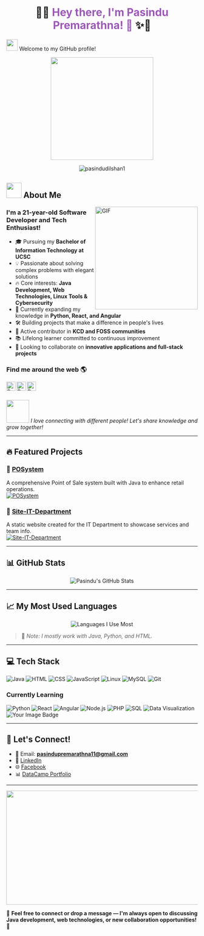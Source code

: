 <h1 align="center">
  🌈✨ <span style="color:#9b59b6;"><b>Hey there, I'm Pasindu Premarathna! 👋</b></span> ✨🌈
</h1>

<img src="https://raw.githubusercontent.com/MartinHeinz/MartinHeinz/master/wave.gif" width="30px"> Welcome to my GitHub profile! </br>
<p align="center" > <img  height="270px"  src="https://user-images.githubusercontent.com/74038190/235224431-e8c8c12e-6826-47f1-89fb-2ddad83b3abf.gif" /> </p>

<p align="center"> <img src="https://komarev.com/ghpvc/?username=hu1man&label=Profile%20views&color=0e75b6&style=flat" alt="pasindudilshan1" /> </p>

## <img src="https://media.giphy.com/media/WUlplcMpOCEmTGBtBW/giphy.gif" width="40"> About Me

<img align="right" height="270px" alt="GIF" src="https://i.pinimg.com/originals/e4/26/70/e426702edf874b181aced1e2fa5c6cde.gif" />

### I'm a 21-year-old Software Developer and Tech Enthusiast!

- 🎓 Pursuing my **Bachelor of Information Technology at UCSC**
- 💡 Passionate about solving complex problems with elegant solutions
- 🔥 Core interests: **Java Development, Web Technologies, Linux Tools & Cybersecurity**
- 🌱 Currently expanding my knowledge in **Python, React, and Angular**
- 🛠️ Building projects that make a difference in people's lives
- 🤝 Active contributor in **KCD and FOSS communities**
- 📚 Lifelong learner committed to continuous improvement
- 🚀 Looking to collaborate on **innovative applications and full-stack projects**

### Find me around the web 🌎

<a href="https://www.linkedin.com/in/pasindu-premarathna-22888b314">
  <img align="left" alt="Pasindu's LinkedIn" width="24px" src="https://cdn.jsdelivr.net/npm/simple-icons@v3/icons/linkedin.svg" />
</a>
<a href="https://www.datacamp.com/portfolio/premaraas22017">
  <img align="left" alt="Pasindu's DataCamp" width="24px" src="https://cdn.jsdelivr.net/npm/simple-icons@v3/icons/datacamp.svg" />
</a>
<a href="https://www.facebook.com/Pasindu-Dilshan">
  <img align="left" alt="Pasindu's Facebook" width="24px" src="https://cdn.jsdelivr.net/npm/simple-icons@v3/icons/facebook.svg" />
</a>
<br><br>

<img src="https://media.giphy.com/media/LnQjpWaON8nhr21vNW/giphy.gif" width="60"> <em>I love connecting with different people! Let's share knowledge and grow together!</em>

---

## 🔥 Featured Projects
### 📌 [POSystem](https://github.com/pasindudilshan1/POSystem)
A comprehensive Point of Sale system built with Java to enhance retail operations.  
[![POSystem](https://github-readme-stats.vercel.app/api/pin/?username=pasindudilshan1&repo=POSystem&theme=tokyonight)](https://github.com/pasindudilshan1/POSystem)

### 📌 [Site-IT-Department](https://github.com/pasindudilshan1/Site-IT-Department)
A static website created for the IT Department to showcase services and team info.  
[![Site-IT-Department](https://github-readme-stats.vercel.app/api/pin/?username=pasindudilshan1&repo=Site-IT-Department&theme=tokyonight)](https://github.com/pasindudilshan1/Site-IT-Department)

---

## 📊 GitHub Stats
<div align="center">
  <img src="https://github-readme-stats.vercel.app/api?username=pasindudilshan1&show_icons=true&theme=tokyonight" alt="Pasindu's GitHub Stats" />
</div>

---

## 📈 My Most Used Languages 
<div align="center">
  <img src="https://skillicons.dev/icons?i=java,python,html,css,js&theme=light" alt="Languages I Use Most" />
</div>

> 📝 *Note: I mostly work with Java, Python, and HTML.*

---

## 💻 Tech Stack
![Java](https://img.shields.io/badge/Java-ED8B00?style=for-the-badge&logo=openjdk&logoColor=white)
![HTML](https://img.shields.io/badge/HTML5-E34F26?style=for-the-badge&logo=html5&logoColor=white)
![CSS](https://img.shields.io/badge/CSS3-1572B6?style=for-the-badge&logo=css3&logoColor=white)
![JavaScript](https://img.shields.io/badge/JavaScript-F7DF1E?style=for-the-badge&logo=javascript&logoColor=black)
![Linux](https://img.shields.io/badge/Linux-FCC624?style=for-the-badge&logo=linux&logoColor=black)
![MySQL](https://img.shields.io/badge/MySQL-4479A1?style=for-the-badge&logo=mysql&logoColor=white)
![Git](https://img.shields.io/badge/Git-F05032?style=for-the-badge&logo=git&logoColor=white)

### Currently Learning
![Python](https://img.shields.io/badge/Python-3776AB?style=for-the-badge&logo=python&logoColor=white)
![React](https://img.shields.io/badge/React-20232A?style=for-the-badge&logo=react&logoColor=61DAFB)
![Angular](https://img.shields.io/badge/Angular-DD0031?style=for-the-badge&logo=angular&logoColor=white)
![Node.js](https://img.shields.io/badge/Node.js-339933?style=for-the-badge&logo=node.js&logoColor=white)
![PHP](https://img.shields.io/badge/PHP-777BB4?style=for-the-badge&logo=php&logoColor=white)
![SQL](https://img.shields.io/badge/SQL-4479A1?style=for-the-badge&logo=postgresql&logoColor=white)
![Data Visualization](https://img.shields.io/badge/Data%20Visualization-FE7A16?style=for-the-badge&logo=chartdotjs&logoColor=white)
<img src="https://tryhackme-badges.s3.amazonaws.com/PasinduDilshan.png" alt="Your Image Badge" />

---

## 🤝 Let's Connect!
- 📧 Email: **pasindupremarathna11@gmail.com**
- 🔗 [LinkedIn](https://www.linkedin.com/in/pasindu-premarathna-22888b314)
- 🌐 [Facebook](https://www.facebook.com/Pasindu-Dilshan)
- 📊 [DataCamp Portfolio](https://www.datacamp.com/portfolio/premaraas22017)

---

<div align="center">
  <img src="https://media.giphy.com/media/dWesBcTLavkZuG35MI/giphy.gif" width="600" height="300"/>
</div>

💬 **Feel free to connect or drop a message — I'm always open to discussing Java development, web technologies, or new collaboration opportunities!** 🚀
